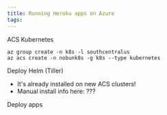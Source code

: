 ```yaml
---
title: Running Heroku apps on Azure
tags:
---
```


ACS Kubernetes

```shell
az group create -n k8s -l southcentralus
az acs create -n nobunk8s -g k8s --type kubernetes
```

Deploy Helm (Tiller)
* It's already installed on new ACS clusters!
* Manual install info here: ???

Deploy apps

